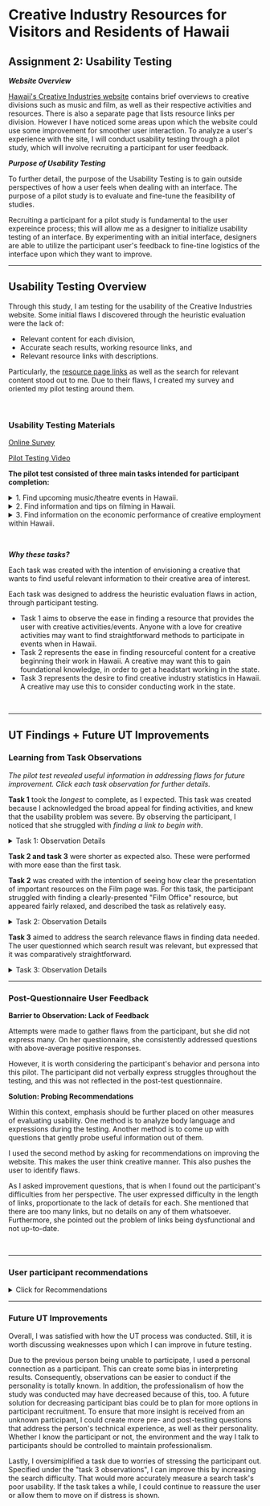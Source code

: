 # Creative Industry Resources for Visitors and Residents of Hawaii
## Assignment 2: Usability Testing
***Website Overview***

[Hawaii's Creative Industries website](https://cid.hawaii.gov/) contains brief overviews to creative divisions such as music and film, as well as their respective activities and resources. There is also a separate page that lists resource links per division. However I have noticed some areas upon which the website could use some improvement for smoother user interaction. To analyze a user's experience with the site, I will conduct usability testing through a pilot study, which will involve recruiting a participant for user feedback.

 ***Purpose of Usability Testing***

To further detail, the purpose of the Usability Testing is to gain outside perspectives of how a user feels when dealing with an interface. The purpose of a pilot study is to evaluate and fine-tune the feasibility of studies.

Recruiting a participant for a pilot study is fundamental to the user expereince process; this will allow me as a designer to initialize usability testing of an interface. By experimenting with an initial interface, designers are able to utilize the participant user's feedback to fine-tine logistics of the interface upon which they want to improve. 
 
 ______________

## Usability Testing Overview


Through this study, I am testing for the usability of the Creative Industries website. Some initial flaws I discovered through the heuristic evaluation were the lack of: 
- Relevant content for each division, 
- Accurate seach results, working resource links, and
- Relevant resource links with descriptions.

Particularly, the [resource page links](https://cid.hawaii.gov/resources-page/) as well as the search for relevant content stood out to me. Due to their flaws, I created my survey and oriented my pilot testing around them.

 &nbsp;

### **Usability Testing Materials**

[Online Survey](https://docs.google.com/forms/d/e/1FAIpQLSeHc4OJ6yKzuptW0ZAyBDQEhej7BByslsSsqcUp5R4WbyGRcg/viewform)

[Pilot Testing Video](https://youtu.be/mx73aik3bpc)



**The pilot test consisted of three main tasks intended for participant completion:**
<details>
  <summary> 1. Find upcoming music/theatre events in Hawaii. </summary>
    
> - Scenario: "...you are a musician that is interested in finding events in Maui. You want to find a functioning resource from the Creative Industry Hawaii site to find upcoming music/theatre events"
> - Tasks: Locate and click on a Theatre or Music resource link based in Maui, look for a "calendar" or "events" section, find an up-to-date 2021 or 2022 event  
    </details>
    
<details>
  <summary>  2. Find information and tips on filming in Hawaii.  </summary>
  
> - Scenario: "...you work in the Film industry and want to find information on how to get started in Hawaii. You want to follow the Creative Film Industry's Film Office tips"
> - Tasks: Locate Film page, locate where the Film Office resource is to be redirected, find a page with the information needed for filming in the state
  </details>
  
<details>
  <summary>
3. Find information on the economic performance of creative employment within Hawaii.
  </summary>
  
> - Scenario: "...you are interested in a career in the Creative Industry. You like Hawaii and want to look for information on how the industry employment is economically performing before deciding if you should move there for a career"
> - Tasks: Search for creative job performance, locate a link with job growth rate, find out percentage and the time period of the finding 
  
</details>


&nbsp;

***Why these tasks?***

Each task was created with the intention of envisioning a creative that wants to find useful relevant information to their creative area of interest. 

Each task was designed to address the heuristic evaluation flaws in action, through participant testing. 
- Task 1 aims to observe the ease in finding a resource that provides the user with creative activities/events. Anyone with a love for creative activities may want to find straightforward methods to participate in events when in Hawaii.
- Task 2 represents the ease in finding resourceful content for a creative beginning their work in Hawaii. A creative may want this to gain foundational knowledge, in order to get a headstart working in the state.
- Task 3 represents the desire to find creative industry statistics in Hawaii. A creative may use this to consider conducting work in the state.
 
 &nbsp;

______________

## UT Findings + Future UT Improvements
### Learning from Task Observations
*The pilot test revealed useful information in addressing flaws for future improvement. Click each task observation for further details.*

   
**Task 1** took the *longest* to complete, as I expected. This task was created because I acknowledged the broad appeal for finding activities, and knew that the usability problem was severe. By observing the participant, I noticed that she struggled with *finding a link to begin with*. 
<details>
  <summary> Task 1: Observation Details </summary>
 
  
 - Because the resource link had no details, she had to click on each to see if it was a relevant link. Then she had to see if the link even contained an event page. There was no clear detail for context as to which link was relevant to click for finding activities, let alone being updated with current events. 
- This tasks *shows* that a filter option could *greatly benefit* the user in narrowing/tailoring the resources.
- The lack of one made it harder for this user to find resources with activities. The participant had the most questions about this task as a result.
  
</details>
  
  

**Task 2 and task 3** were shorter as expected also. These were performed with more ease than the first task. 

**Task 2** was created with the intention of seeing how clear the presentation of important resources on the Film page was. For this task, the participant struggled with finding a clearly-presented "Film Office" resource, but appeared fairly relaxed, and described the task as relatively easy.

<details> <summary> Task 2: Observation Details </summary>
  
  - She unknowingly skipped past the Film Office hyperlink that was right at the top of the page. If she hadn't skipped it, she would have saved several extra minutes. Interestingly enough, she found the film page at the bottom of the page where it is more cluttered. 
  - It can be inferred that the page's lack of organized content made navigation more difficult; and that her solution was to think further into it, skimming over the more obvious hyperlink.
  - Solution? *Organize the content*, which will make resources *easier to find*.
  
  </details>

  
**Task 3** aimed to address the search relevance flaws in finding data needed. The user questionned which search result was relevant, but expressed that it was comparatively straightforward.

  <details> <summary> Task 3: Observation Details </summary>
    
  - The user appeared a bit hesitant as she scrolled through the search results. She looked over all information carefully. However, she quickly found the job growth information.
  - There was little struggle due to the specificity of instructions given. This was intentional because the search option is very poor if one does not search for unique keywords. 
  - Furthermore, if keywords are relatively broad, the search results are not organized by relevance. The relevant keywords may not even appear in the preview. 
  - I did not want to stress the participant out. Perhaps for future reference, I may make the search a bit more challenging. On the other hand, easier keywords for the search still showed me the feedback I needed through inference of body language/facial expressions.
  
  </details>
  

______________
 
  
### Post-Questionnaire User Feedback
**Barrier to Observation: Lack of Feedback**

Attempts were made to gather flaws from the participant, but she did not express many. On her questionnaire, she consistently addressed questions with above-average positive responses.

However, it is worth considering the participant's behavior and persona into this pilot. The participant did not verbally express struggles throughout the testing, and this was not reflected in the post-test questionnaire. 

**Solution: Probing Recommendations**

Within this context, emphasis should be further placed on other measures of evaluating usability. One method is to analyze body language and expressions during the testing. Another method is to come up with questions that gently probe useful information out of them.

I used the second method by asking for recommendations on improving the website. This makes the user think creative manner. This also pushes the user to identify flaws. 

As I asked improvement questions, that is when I found out the participant's difficulties from her perspective. The user expressed difficulty in the length of links, proportionate to the lack of details for each. She mentioned that there are too many links, but no details on any of them whatsoever. Furthermore, she pointed out the problem of links being dysfunctional and not up-to-date. 

&nbsp;
______________

### User participant recommendations
<details>
  <summary> Click for Recommendations </summary> 
Her recommendations were to:
  
- Reduce the resource page's links, and add details for each link instead, in order to determine if the website is worth clicking on.
  
- Ensure that links work.
  
- Make creative division pages easier to navigate; in other words, make resource links clearer, and organize the page content.
  
</details>

______________

### Future UT Improvements

Overall, I was satisfied with how the UT process was conducted. Still, it is worth discussing weaknesses upon which I can improve in future testing.

Due to the previous person being unable to participate, I used a personal connection as a participant. This can create some bias in interpreting results. Consequently, observations can be easier to conduct if the personality is totally known. In addition, the professionalism of how the study was conducted may have decreased because of this, too. A future solution for decreasing participant bias could be to plan for more options in participant recruitment. To ensure that more insight is received from an unknown participant, I could create more pre- and post-testing questions that address the person's technical experience, as well as their personality. Whether I know the participant or not, the environment and the way I talk to participants should be controlled to maintain professionalism.

Lastly, I oversimiplified a task due to worries of stressing the participant out. Specified under the "task 3 observations", I can improve this by increasing the search difficulty. That would more accurately measure a search task's poor usability. If the task takes a while, I could continue to reassure the user or allow them to move on if distress is shown.
